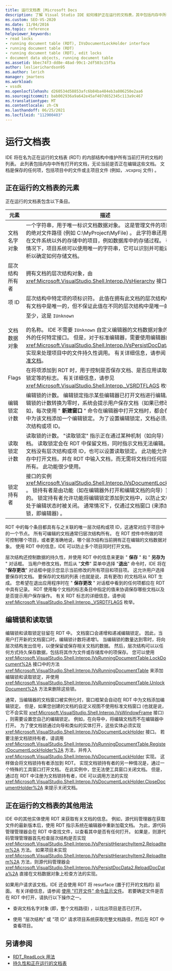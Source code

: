```yaml
---
title: 运行文档表 |Microsoft Docs
description: 了解 Visual Studio IDE 如何维护正在运行的文档表，其中包括内存中所有打开的文档。
ms.custom: SEO-VS-2020
ms.date: 11/04/2016
ms.topic: reference
helpviewer_keywords:
- read locks
- running document table (RDT), IVsDocumentLockHolder interface
- running document table (RDT)
- running document table (RDT), edit locks
- document data objects, running document table
ms.assetid: bbec74f3-dd8e-48ad-99c1-2df503c15f5a
author: leslierichardson95
ms.author: lerich
manager: jmartens
ms.workload:
- vssdk
ms.openlocfilehash: d260534d58853afc6b84ba484eb3a806250e2aa6
ms.sourcegitcommit: bab002936a9a642e45af407d652345c113a9c467
ms.translationtype: MT
ms.contentlocale: zh-CN
ms.lasthandoff: 06/25/2021
ms.locfileid: "112900403"
---
```

# <a name="running-document-table"></a>运行文档表
IDE 将在名为正在运行的文档表 (RDT) 的内部结构中维护所有当前打开的文档的列表。 此列表包括内存中所有打开的文档，无论当前是否正在编辑这些文档。 文档是保存的任何项，包括项目中的文件或主项目文件 (例如，.vcxproj 文件) 。

## <a name="elements-of-the-running-document-table"></a>正在运行的文档表的元素
 正在运行的文档表包含以下条目。

|元素|描述|
|-------------|-----------------|
|文档名字对象|一个字符串，用于唯一标识文档数据对象。 这是管理文件的项目系统的绝对文件路径 (例如 C:\MyProject\MyFile) 。 此字符串还用于存储在文件系统以外的存储中的项目，例如数据库中的存储过程。 在这种情况下，项目系统可以使用唯一的字符串，它可以识别并可能进行分析以确定如何存储文档。|
|层次结构所有者|拥有文档的层次结构对象，由 <xref:Microsoft.VisualStudio.Shell.Interop.IVsHierarchy> 接口表示。|
|项 ID|层次结构中特定项的项标识符。 此值在拥有此文档的层次结构中的所有文档中是唯一的，但不保证此值在不同的层次结构中是唯一的。|
|文档数据对象|至少，这是 `IUnknown`<br /><br /> 的名称。 IDE 不需要 `IUnknown` 自定义编辑器的文档数据对象的接口之外的任何特定接口。 但是，对于标准编辑器，需要使用编辑器的 <xref:Microsoft.VisualStudio.Shell.Interop.IVsPersistDocData2> 接口实现来处理项目中的文件持久性调用。 有关详细信息，请参阅 [保存标准文档](../../extensibility/internals/saving-a-standard-document.md)。|
|Flags|在将项添加到 RDT 时，用于控制是否保存文档、是否应用读取或编辑锁定等的标志。 有关详细信息，请参见 <xref:Microsoft.VisualStudio.Shell.Interop._VSRDTFLAGS> 枚举。|
|编辑锁定计数|编辑锁的计数。 编辑锁定指示某些编辑器已打开文档进行编辑。 当编辑锁的计数转换为零时，系统会提示用户保存文档（如果已修改）。 例如，每次使用 " **新建窗口** " 命令在编辑器中打开文档时，都会在 RDT 中为该文档添加一个编辑锁定。 为了设置编辑锁定，文档必须具有层次结构或项 ID。|
|读取锁定计数|读取锁的计数。 "读取锁定" 指示正在通过某种机制（如向导）读取文档。 读取锁定会在 RDT 中保留文档，同时指示文档无法编辑。 即使文档没有层次结构或项 ID，也可以设置读取锁定。 此功能允许您在内存中打开文档，并在 RDT 中输入文档，而无需将文档归任何层次结构所有。 此功能很少使用。|
|锁定持有者|接口的实例 <xref:Microsoft.VisualStudio.Shell.Interop.IVsDocumentLockHolder> 。 锁持有者是由功能（如在编辑器外打开和编辑文档的向导）实现的。 锁定持有者允许功能将编辑锁定添加到文档中，以防止文档在仍处于编辑状态时被关闭。 通常情况下，仅通过文档窗口 (来添加编辑锁，即编辑器) 。|

 RDT 中的每个条目都具有与之关联的唯一层次结构或项 ID，这通常对应于项目中的一个节点。 所有可编辑的文档通常归层次结构所有。 在 RDT 控件中所做的项可控制哪个项目，或者更准确地说，哪个层次结构当前拥有正在编辑的文档数据对象。 使用 RDT 中的信息，IDE 可以防止多个项目同时打开文档。

 层次结构还控制数据的持久性，并使用 RDT 中的信息来更新 " **保存** " 和 " **另存为** " 对话框。 当用户修改文档，然后从 "**文件**" 菜单中选择 "**退出**" 命令时，IDE 将在 "**保存更改**" 对话框中提示您显示当前修改的所有项目和项目项。 这允许用户选择要保存的文档。 要保存的文档的列表 (也就是说，具有更改) 的文档将从 RDT 生成。 您希望在退出应用程序时在 " **保存更改** " 对话框中看到的任何项都应在 RDT 中具有记录。 RDT 使用每个文档的标志条目中指定的值来协调保存哪些文档以及是否提示用户保存操作。 有关 RDT 标志的详细信息，请参阅 <xref:Microsoft.VisualStudio.Shell.Interop._VSRDTFLAGS> 枚举。

## <a name="edit-locks-and-read-locks"></a>编辑锁和读取锁
 编辑锁和读取锁定驻留在 RDT 中。 文档窗口会递增和递减编辑锁定。 因此，当用户打开新的文档窗口时，编辑锁计数将递增1。 当编辑锁的数量达到零时，将向层次结构发出信号，以便保留或保存相关文档的数据。 然后，层次结构可以以任何方式持久保存数据，包括将其作为文件或存储库中的项保存。 您可以使用 <xref:Microsoft.VisualStudio.Shell.Interop.IVsRunningDocumentTable.LockDocument%2A> 接口中的方法 <xref:Microsoft.VisualStudio.Shell.Interop.IVsRunningDocumentTable> 来添加编辑锁和读取锁定，并使用 <xref:Microsoft.VisualStudio.Shell.Interop.IVsRunningDocumentTable.UnlockDocument%2A> 方法来删除这些锁。

 通常，当编辑器的文档窗口被实例化时，窗口框架会自动在 RDT 中为文档添加编辑锁定。 但是，如果您创建的文档的自定义视图不使用标准文档窗口 (也就是说，它不会实现 <xref:Microsoft.VisualStudio.Shell.Interop.IVsWindowFrame> 接口) ，则需要设置您自己的编辑锁定。 例如，在向导中，将编辑文档而不在编辑器中打开。 为了使文档锁通过向导和类似的实体打开，这些实体必须实现 <xref:Microsoft.VisualStudio.Shell.Interop.IVsDocumentLockHolder> 接口。 若要注册文档锁持有者，请调用 <xref:Microsoft.VisualStudio.Shell.Interop.IVsRunningDocumentTable.RegisterDocumentLockHolder%2A> 方法，并传入 <xref:Microsoft.VisualStudio.Shell.Interop.IVsDocumentLockHolder> 实现。 这样做会将文档锁持有者添加到 RDT。 实现文档锁持有者的另一种情况是，通过一个特殊的工具窗口打开文档。 在此实例中，您无法使工具窗口关闭文档。 但是，通过在 RDT 中注册为文档锁持有者，IDE 可以调用方法的实现 <xref:Microsoft.VisualStudio.Shell.Interop.IVsDocumentLockHolder.CloseDocumentHolder%2A> 来提示关闭文档。

## <a name="other-uses-of-the-running-document-table"></a>正在运行的文档表的其他用法
 IDE 中的其他实体使用 RDT 来获取有关文档的信息。 例如，源代码管理器在获取文件的最新版本后，使用 RDT 指示系统在编辑器中重新加载文档。 为此，源代码管理管理器会在 RDT 中查找文件，以查看其中是否有任何打开。 如果是，则源代码管理管理器首先检查层次结构是否实现 <xref:Microsoft.VisualStudio.Shell.Interop.IVsPersistHierarchyItem2.ReloadItem%2A> 方法。 如果项目未实现 <xref:Microsoft.VisualStudio.Shell.Interop.IVsPersistHierarchyItem2.ReloadItem%2A> 方法，则源代码管理器会 <xref:Microsoft.VisualStudio.Shell.Interop.IVsPersistDocData2.ReloadDocData%2A> 直接在文档数据对象上检查方法的实现。

 如果用户请求该文档，IDE 还会使用 RDT 将 resurface (置于打开的文档的) 前面。 有关详细信息，请参阅 [使用 "打开文件" 命令显示文件](../../extensibility/internals/displaying-files-by-using-the-open-file-command.md)。 若要确定文件是否在 RDT 中打开，请执行以下操作之一。

- 查询文档名字对象 (即，整个文档路径) ，以找出项目是否已打开。

- 使用 "层次结构" 或 "项 ID" 请求项目系统获取完整文档路径，然后在 RDT 中查看项目。

## <a name="see-also"></a>另请参阅
- [RDT_ReadLock 用法](../../extensibility/internals/rdt-readlock-usage.md)
- [持久性和正在运行的文档表](../../extensibility/internals/persistence-and-the-running-document-table.md)
